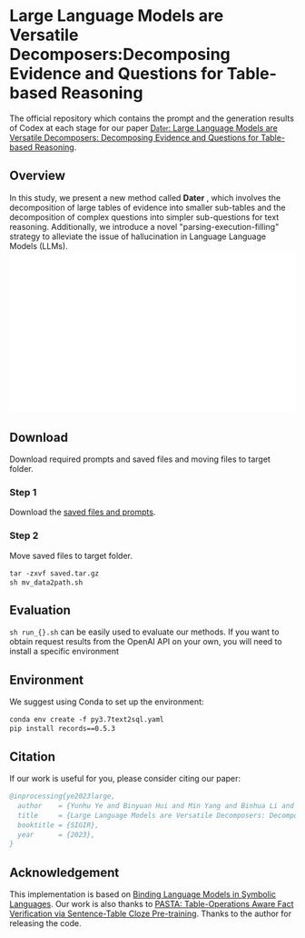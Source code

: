 # Large Language Models are Versatile Decomposers:Decomposing Evidence and Questions for Table-based Reasoning

The official repository which contains the prompt and the generation results of Codex at each stage for our paper [D<span style="font-size:0.8em;">a</span>t<span style="font-size:0.8em;">er</span>: Large Language Models are Versatile Decomposers: Decomposing Evidence and Questions for Table-based Reasoning](https://arxiv.org/pdf/2301.13808.pdf).
## Overview
In this study, we present a new method called **Dater** , which involves the decomposition of large tables of evidence into smaller sub-tables and the decomposition of complex questions into simpler sub-questions for text reasoning. Additionally, we introduce a novel "parsing-execution-filling" strategy to alleviate the issue of hallucination in Language Language Models (LLMs).
![Overview](./static/images/dater_animation.gif)




## Download
Download required prompts and saved files and moving files to target folder.

### Step 1
Download the [saved files and prompts](https://bird-bench.oss-cn-beijing.aliyuncs.com/dater_saved.tar.gz).

### Step 2
Move saved files to target folder.

```
tar -zxvf saved.tar.gz
sh mv_data2path.sh
```


## Evaluation
`sh run_{}.sh` 
can be easily used to evaluate our methods. If you want to obtain request results from the OpenAI API on your own, you will need to install a specific environment

## Environment
We suggest using Conda to set up the environment:
```
conda env create -f py3.7text2sql.yaml
pip install records==0.5.3
```
<!-- Please modify the control variables in the .sh files, such as decompose, parsing_execution_filling, reasoning, etc." -->

## Citation
If our work is useful for you, please consider citing our paper:



```bibtex
@inprocessing{ye2023large,
  author    = {Yunhu Ye and Binyuan Hui and Min Yang and Binhua Li and Fei Huang and Yongbin Li},
  title     = {Large Language Models are Versatile Decomposers: Decompose Evidence and Questions for Table-based Reasoning},
  booktitle = {SIGIR},
  year      = {2023},
}
```


## Acknowledgement

This implementation is based on [Binding Language Models in Symbolic Languages](https://arxiv.org/abs/2210.02875).
Our work is also thanks to [PASTA: Table-Operations Aware Fact Verification via Sentence-Table Cloze Pre-training](https://arxiv.org/abs/2211.02816).
Thanks to the author for releasing the code.